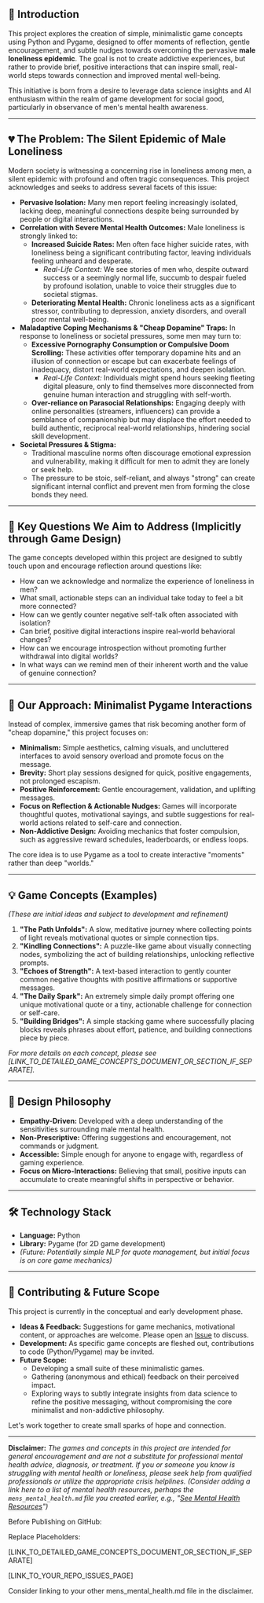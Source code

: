 ## 🚀 Introduction

This project explores the creation of simple, minimalistic game concepts using Python and Pygame, designed to offer moments of reflection, gentle encouragement, and subtle nudges towards overcoming the pervasive **male loneliness epidemic**. The goal is not to create addictive experiences, but rather to provide brief, positive interactions that can inspire small, real-world steps towards connection and improved mental well-being.

This initiative is born from a desire to leverage data science insights and AI enthusiasm within the realm of game development for social good, particularly in observance of men's mental health awareness.

---

## 💔 The Problem: The Silent Epidemic of Male Loneliness

Modern society is witnessing a concerning rise in loneliness among men, a silent epidemic with profound and often tragic consequences. This project acknowledges and seeks to address several facets of this issue:

*   **Pervasive Isolation:** Many men report feeling increasingly isolated, lacking deep, meaningful connections despite being surrounded by people or digital interactions.
*   **Correlation with Severe Mental Health Outcomes:** Male loneliness is strongly linked to:
    *   **Increased Suicide Rates:** Men often face higher suicide rates, with loneliness being a significant contributing factor, leaving individuals feeling unheard and desperate.
        *   *Real-Life Context:* We see stories of men who, despite outward success or a seemingly normal life, succumb to despair fueled by profound isolation, unable to voice their struggles due to societal stigmas.
    *   **Deteriorating Mental Health:** Chronic loneliness acts as a significant stressor, contributing to depression, anxiety disorders, and overall poor mental well-being.
*   **Maladaptive Coping Mechanisms & "Cheap Dopamine" Traps:** In response to loneliness or societal pressures, some men may turn to:
    *   **Excessive Pornography Consumption or Compulsive Doom Scrolling:** These activities offer temporary dopamine hits and an illusion of connection or escape but can exacerbate feelings of inadequacy, distort real-world expectations, and deepen isolation.
        *   *Real-Life Context:* Individuals might spend hours seeking fleeting digital pleasure, only to find themselves more disconnected from genuine human interaction and struggling with self-worth.
    *   **Over-reliance on Parasocial Relationships:** Engaging deeply with online personalities (streamers, influencers) can provide a semblance of companionship but may displace the effort needed to build authentic, reciprocal real-world relationships, hindering social skill development.
*   **Societal Pressures & Stigma:**
    *   Traditional masculine norms often discourage emotional expression and vulnerability, making it difficult for men to admit they are lonely or seek help.
    *   The pressure to be stoic, self-reliant, and always "strong" can create significant internal conflict and prevent men from forming the close bonds they need.

---

## 🤔 Key Questions We Aim to Address (Implicitly through Game Design)

The game concepts developed within this project are designed to subtly touch upon and encourage reflection around questions like:

*   How can we acknowledge and normalize the experience of loneliness in men?
*   What small, actionable steps can an individual take today to feel a bit more connected?
*   How can we gently counter negative self-talk often associated with isolation?
*   Can brief, positive digital interactions inspire real-world behavioral changes?
*   How can we encourage introspection without promoting further withdrawal into digital worlds?
*   In what ways can we remind men of their inherent worth and the value of genuine connection?

---

## 🌱 Our Approach: Minimalist Pygame Interactions

Instead of complex, immersive games that risk becoming another form of "cheap dopamine," this project focuses on:

*   **Minimalism:** Simple aesthetics, calming visuals, and uncluttered interfaces to avoid sensory overload and promote focus on the message.
*   **Brevity:** Short play sessions designed for quick, positive engagements, not prolonged escapism.
*   **Positive Reinforcement:** Gentle encouragement, validation, and uplifting messages.
*   **Focus on Reflection & Actionable Nudges:** Games will incorporate thoughtful quotes, motivational sayings, and subtle suggestions for real-world actions related to self-care and connection.
*   **Non-Addictive Design:** Avoiding mechanics that foster compulsion, such as aggressive reward schedules, leaderboards, or endless loops.

The core idea is to use Pygame as a tool to create interactive "moments" rather than deep "worlds."

---

## 💡 Game Concepts (Examples)

*(These are initial ideas and subject to development and refinement)*

1.  **"The Path Unfolds":** A slow, meditative journey where collecting points of light reveals motivational quotes or simple connection tips.
2.  **"Kindling Connections":** A puzzle-like game about visually connecting nodes, symbolizing the act of building relationships, unlocking reflective prompts.
3.  **"Echoes of Strength":** A text-based interaction to gently counter common negative thoughts with positive affirmations or supportive messages.
4.  **"The Daily Spark":** An extremely simple daily prompt offering one unique motivational quote or a tiny, actionable challenge for connection or self-care.
5.  **"Building Bridges":** A simple stacking game where successfully placing blocks reveals phrases about effort, patience, and building connections piece by piece.

*For more details on each concept, please see [LINK_TO_DETAILED_GAME_CONCEPTS_DOCUMENT_OR_SECTION_IF_SEPARATE].*

---

## 🎨 Design Philosophy

*   **Empathy-Driven:** Developed with a deep understanding of the sensitivities surrounding male mental health.
*   **Non-Prescriptive:** Offering suggestions and encouragement, not commands or judgment.
*   **Accessible:** Simple enough for anyone to engage with, regardless of gaming experience.
*   **Focus on Micro-Interactions:** Believing that small, positive inputs can accumulate to create meaningful shifts in perspective or behavior.

---

## 🛠️ Technology Stack

*   **Language:** Python
*   **Library:** Pygame (for 2D game development)
*   *(Future: Potentially simple NLP for quote management, but initial focus is on core game mechanics)*

---

## 🤝 Contributing & Future Scope

This project is currently in the conceptual and early development phase.

*   **Ideas & Feedback:** Suggestions for game mechanics, motivational content, or approaches are welcome. Please open an [Issue](LINK_TO_YOUR_REPO_ISSUES_PAGE) to discuss.
*   **Development:** As specific game concepts are fleshed out, contributions to code (Python/Pygame) may be invited.
*   **Future Scope:**
    *   Developing a small suite of these minimalistic games.
    *   Gathering (anonymous and ethical) feedback on their perceived impact.
    *   Exploring ways to subtly integrate insights from data science to refine the positive messaging, without compromising the core minimalist and non-addictive philosophy.

Let's work together to create small sparks of hope and connection.

---

**Disclaimer:** *The games and concepts in this project are intended for general encouragement and are not a substitute for professional mental health advice, diagnosis, or treatment. If you or someone you know is struggling with mental health or loneliness, please seek help from qualified professionals or utilize the appropriate crisis helplines.*
*(Consider adding a link here to a list of mental health resources, perhaps the `mens_mental_health.md` file you created earlier, e.g., "[See Mental Health Resources](./mens_mental_health.md)")*


Before Publishing on GitHub:

Replace Placeholders:

[LINK_TO_DETAILED_GAME_CONCEPTS_DOCUMENT_OR_SECTION_IF_SEPARATE]

[LINK_TO_YOUR_REPO_ISSUES_PAGE]

Consider linking to your other mens_mental_health.md file in the disclaimer.

